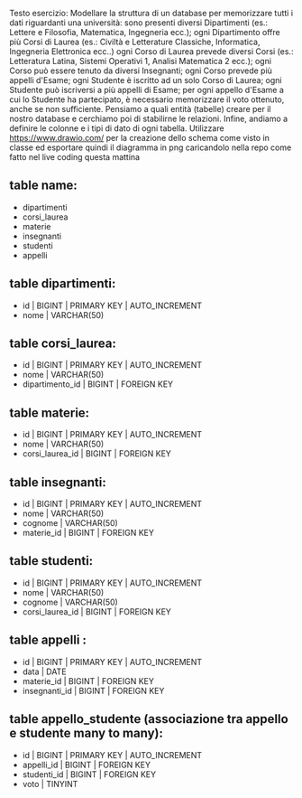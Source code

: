 Testo esercizio:
Modellare la struttura di un database per memorizzare tutti i dati riguardanti una università:
sono presenti diversi Dipartimenti (es.: Lettere e Filosofia, Matematica, Ingegneria ecc.);
ogni Dipartimento offre più Corsi di Laurea (es.: Civiltà e Letterature Classiche, Informatica, Ingegneria Elettronica ecc..)
ogni Corso di Laurea prevede diversi Corsi (es.: Letteratura Latina, Sistemi Operativi 1, Analisi Matematica 2 ecc.);
ogni Corso può essere tenuto da diversi Insegnanti;
ogni Corso prevede più appelli d'Esame;
ogni Studente è iscritto ad un solo Corso di Laurea;
ogni Studente può iscriversi a più appelli di Esame;
per ogni appello d'Esame a cui lo Studente ha partecipato, è necessario memorizzare il voto ottenuto, anche se non sufficiente. Pensiamo a quali entità (tabelle) creare per il nostro database e cerchiamo poi di stabilirne le relazioni. Infine, andiamo a definire le colonne e i tipi di dato di ogni tabella.
Utilizzare https://www.drawio.com/ per la creazione dello schema come visto in classe ed esportare quindi il diagramma in png caricandolo nella repo come fatto nel live coding questa mattina

## table name:

- dipartimenti
- corsi_laurea
- materie
- insegnanti
- studenti
- appelli

## table dipartimenti:

- id | BIGINT | PRIMARY KEY | AUTO_INCREMENT
- nome | VARCHAR(50)

## table corsi_laurea:

- id | BIGINT | PRIMARY KEY | AUTO_INCREMENT
- nome | VARCHAR(50)
- dipartimento_id | BIGINT | FOREIGN KEY

## table materie:

- id | BIGINT | PRIMARY KEY | AUTO_INCREMENT
- nome | VARCHAR(50)
- corsi_laurea_id | BIGINT | FOREIGN KEY

## table insegnanti:

- id | BIGINT | PRIMARY KEY | AUTO_INCREMENT
- nome | VARCHAR(50)
- cognome | VARCHAR(50)
- materie_id | BIGINT | FOREIGN KEY

## table studenti:

- id | BIGINT | PRIMARY KEY | AUTO_INCREMENT
- nome | VARCHAR(50)
- cognome | VARCHAR(50)
- corsi_laurea_id | BIGINT | FOREIGN KEY

## table appelli :

- id | BIGINT | PRIMARY KEY | AUTO_INCREMENT
- data | DATE
- materie_id | BIGINT | FOREIGN KEY
- insegnanti_id | BIGINT | FOREIGN KEY

## table appello_studente (associazione tra appello e studente many to many):

- id | BIGINT | PRIMARY KEY | AUTO_INCREMENT
- appelli_id | BIGINT | FOREIGN KEY
- studenti_id | BIGINT | FOREIGN KEY
- voto | TINYINT
